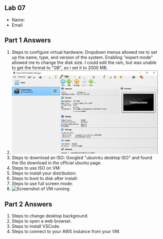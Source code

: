 ## Lab 07

- Name:
- Email

## Part 1 Answers

1. Steps to configure virtual hardware: Dropdown menus allowed me to set up the name, type, and version of the system. Enabling "expert mode" allowed me to change the disk size. I could edit the ram, but was unable to get the format to "GB", so i set it to 2000 MB.
2. ![Screenshot of VM settings](virtualmachinesettings.JPG)
3. Steps to download an ISO: Googled "ubunntu desktop ISO" and found the ISo download in the official ubuntu page.
4. Steps to use ISO on VM:
5. Steps to install your distribution:
6. Steps to boot to disk after install:
7. Steps to use full screen mode:
8. ![Screenshot of VM running](relative_path_to_image_filename_here)

## Part 2 Answers

1. Steps to change desktop background.
2. Steps to open a web browser.
3. Steps to install VSCode.
4. Steps to connect to your AWS instance from your VM.
